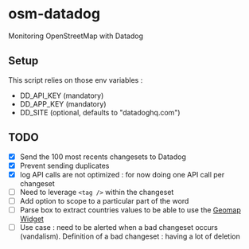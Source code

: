 # osm-datadog
Monitoring OpenStreetMap with Datadog

## Setup

This script relies on those env variables : 
- DD_API_KEY (mandatory)
- DD_APP_KEY (mandatory)
- DD_SITE (optional, defaults to "datadoghq.com")

## TODO

- [x] Send the 100 most recents changesets to Datadog
- [x] Prevent sending duplicates
- [x] log API calls are not optimized : for now doing one API call per changeset
- [ ] Need to leverage `<tag />` within the changeset
- [ ] Add option to scope to a particular part of the word
- [ ] Parse box to extract countries values to be able to use the [Geomap Widget](https://docs.datadoghq.com/dashboards/widgets/geomap/#configuration)
- [ ] Use case :  need to be alerted when a bad changeset occurs (vandalism). Definition of a bad changeset : having a lot of deletion

